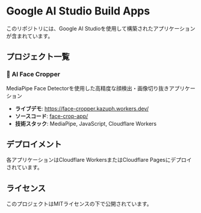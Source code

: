 # Google AI Studio Build Apps

このリポジトリには、Google AI Studioを使用して構築されたアプリケーションが含まれています。

## プロジェクト一覧

### 🎯 AI Face Cropper
MediaPipe Face Detectorを使用した高精度な顔検出・画像切り抜きアプリケーション

- **ライブデモ**: https://face-cropper.kazuph.workers.dev/
- **ソースコード**: [face-crop-app/](./face-crop-app/)
- **技術スタック**: MediaPipe, JavaScript, Cloudflare Workers

## デプロイメント

各アプリケーションはCloudflare WorkersまたはCloudflare Pagesにデプロイされています。

## ライセンス

このプロジェクトはMITライセンスの下で公開されています。 